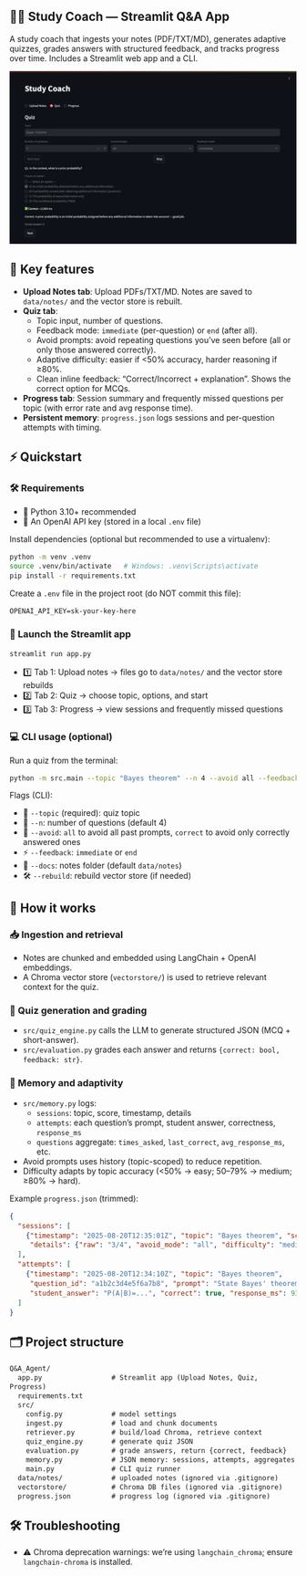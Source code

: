 ## 🧑‍🏫 Study Coach — Streamlit Q&A App

A study coach that ingests your notes (PDF/TXT/MD), generates adaptive quizzes, grades answers with structured feedback, and tracks progress over time. Includes a Streamlit web app and a CLI.

![Alt text](Streamlit_Q&A.png)

## 🔑 Key features
- **Upload Notes tab**: Upload PDFs/TXT/MD. Notes are saved to `data/notes/` and the vector store is rebuilt.
- **Quiz tab**:
  - Topic input, number of questions.
  - Feedback mode: `immediate` (per-question) or `end` (after all).
  - Avoid prompts: avoid repeating questions you’ve seen before (all or only those answered correctly).
  - Adaptive difficulty: easier if <50% accuracy, harder reasoning if ≥80%.
  - Clean inline feedback: “Correct/Incorrect + explanation”. Shows the correct option for MCQs.
- **Progress tab**: Session summary and frequently missed questions per topic (with error rate and avg response time).
- **Persistent memory**: `progress.json` logs sessions and per-question attempts with timing.

## ⚡ Quickstart

### 🛠️ Requirements
- 🐍 Python 3.10+ recommended
- 🔑 An OpenAI API key (stored in a local `.env` file)

Install dependencies (optional but recommended to use a virtualenv):
```bash
python -m venv .venv
source .venv/bin/activate   # Windows: .venv\Scripts\activate
pip install -r requirements.txt
```

Create a `.env` file in the project root (do NOT commit this file):
```env
OPENAI_API_KEY=sk-your-key-here
```

### 🚀 Launch the Streamlit app
```bash
streamlit run app.py
```
- 1️⃣ Tab 1: Upload notes → files go to `data/notes/` and the vector store rebuilds
- 2️⃣ Tab 2: Quiz → choose topic, options, and start
- 3️⃣ Tab 3: Progress → view sessions and frequently missed questions

### 💻 CLI usage (optional)
Run a quiz from the terminal:
```bash
python -m src.main --topic "Bayes theorem" --n 4 --avoid all --feedback immediate
```
Flags (CLI):
- 🎯 `--topic` (required): quiz topic
- 🔢 `--n`: number of questions (default 4)
- 🔄 `--avoid`: `all` to avoid all past prompts, `correct` to avoid only correctly answered ones
- ⚡ `--feedback`: `immediate` or `end`
- 📂 `--docs`: notes folder (default `data/notes`)
- 🛠️ `--rebuild`: rebuild vector store (if needed)

## 🧠 How it works

### 📥 Ingestion and retrieval
- Notes are chunked and embedded using LangChain + OpenAI embeddings.
- A Chroma vector store (`vectorstore/`) is used to retrieve relevant context for the quiz.

### 📝 Quiz generation and grading
- `src/quiz_engine.py` calls the LLM to generate structured JSON (MCQ + short-answer).
- `src/evaluation.py` grades each answer and returns `{correct: bool, feedback: str}`.

### 🧩 Memory and adaptivity
- `src/memory.py` logs:
  - `sessions`: topic, score, timestamp, details
  - `attempts`: each question’s prompt, student answer, correctness, `response_ms`
  - `questions` aggregate: `times_asked`, `last_correct`, `avg_response_ms`, etc.
- Avoid prompts uses history (topic-scoped) to reduce repetition.
- Difficulty adapts by topic accuracy (<50% → easy; 50–79% → medium; ≥80% → hard).

Example `progress.json` (trimmed):
```json
{
  "sessions": [
    {"timestamp": "2025-08-20T12:35:01Z", "topic": "Bayes theorem", "score": 75.0,
     "details": {"raw": "3/4", "avoid_mode": "all", "difficulty": "medium", "feedback_mode": "immediate"}}
  ],
  "attempts": [
    {"timestamp": "2025-08-20T12:34:10Z", "topic": "Bayes theorem",
     "question_id": "a1b2c3d4e5f6a7b8", "prompt": "State Bayes' theorem...",
     "student_answer": "P(A|B)=...", "correct": true, "response_ms": 9342}
  ]
}
```

## 🗂️ Project structure
```text
Q&A_Agent/
  app.py                 # Streamlit app (Upload Notes, Quiz, Progress)
  requirements.txt
  src/
    config.py            # model settings
    ingest.py            # load and chunk documents
    retriever.py         # build/load Chroma, retrieve context
    quiz_engine.py       # generate quiz JSON
    evaluation.py        # grade answers, return {correct, feedback}
    memory.py            # JSON memory: sessions, attempts, aggregates
    main.py              # CLI quiz runner
  data/notes/            # uploaded notes (ignored via .gitignore)
  vectorstore/           # Chroma DB files (ignored via .gitignore)
  progress.json          # progress log (ignored via .gitignore)
```

## 🛠️ Troubleshooting
- ⚠️ Chroma deprecation warnings: we’re using `langchain_chroma`; ensure `langchain-chroma` is installed.
